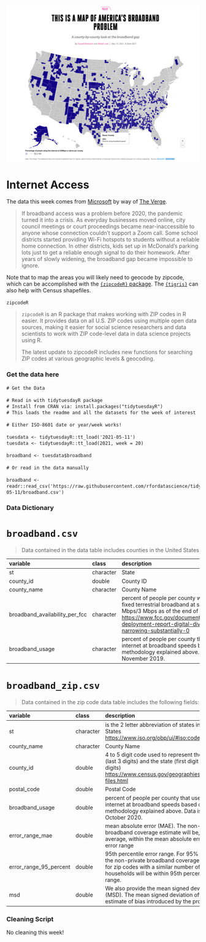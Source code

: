 ![A US Map highlighting regions that are underserved with broadband internet access, where broadband speeds are 25 Mbps or more. Overall, there are large swaths of the US where internet access is very poor.](pic1.png)

# Internet Access

The data this week comes from [Microsoft](https://github.com/microsoft/USBroadbandUsagePercentages) by way of [The Verge](https://www.theverge.com/22418074/broadband-gap-america-map-county-microsoft-data).

> If broadband access was a problem before 2020, the pandemic turned it into a crisis. As everyday businesses moved online, city council meetings or court proceedings became near-inaccessible to anyone whose connection couldn’t support a Zoom call. Some school districts started providing Wi-Fi hotspots to students without a reliable home connection. In other districts, kids set up in McDonald’s parking lots just to get a reliable enough signal to do their homework. After years of slowly widening, the broadband gap became impossible to ignore.

Note that to map the areas you will likely need to geocode by zipcode, which can be accomplished with the [`{zipcodeR}` package](https://gavinrozzi.github.io/zipcodeR/). The [`{tigris}`](https://github.com/walkerke/tigris) can also help with Census shapefiles.

`zipcodeR`

> `zipcodeR` is an R package that makes working with ZIP codes in R easier. It provides data on all U.S. ZIP codes using multiple open data sources, making it easier for social science researchers and data scientists to work with ZIP code-level data in data science projects using R.
> 
> The latest update to zipcodeR includes new functions for searching ZIP codes at various geographic levels & geocoding.



### Get the data here

```{r}
# Get the Data

# Read in with tidytuesdayR package 
# Install from CRAN via: install.packages("tidytuesdayR")
# This loads the readme and all the datasets for the week of interest

# Either ISO-8601 date or year/week works!

tuesdata <- tidytuesdayR::tt_load('2021-05-11')
tuesdata <- tidytuesdayR::tt_load(2021, week = 20)

broadband <- tuesdata$broadband

# Or read in the data manually

broadband <- readr::read_csv('https://raw.githubusercontent.com/rfordatascience/tidytuesday/master/data/2021/2021-05-11/broadband.csv')

```
### Data Dictionary

# `broadband.csv`

> Data contained in the data table includes counties in the United States

|variable                       |class     |description |
|:------------------------------|:---------|:-----------|
|st                             |character | State |
|county_id                      |double    | County ID |
|county_name                    |character | County Name |
|broadband_availability_per_fcc |character | percent of people per county with access to fixed terrestrial broadband at speeds of 25 Mbps/3 Mbps as of the end of 2017 https://www.fcc.gov/document/broadband-deployment-report-digital-divide-narrowing-substantially-0 |
|broadband_usage                |character | percent of people per county that use the internet at broadband speeds based on the methodology explained above. Data is from November 2019. |


# `broadband_zip.csv`

> Data contained in the zip code data table includes the following fields:

|variable               |class     |description |
|:----------------------|:---------|:-----------|
|st                     |character |  is the 2 letter abbreviation of states in the United States https://www.iso.org/obp/ui/#iso:code:3166:US |
|county_name            |character | County Name  |
|county_id              |double    | 4 to 5 digit code used to represent the county (last 3 digits) and the state (first digit or first 2 digits) https://www.census.gov/geographies/reference-files.html |
|postal_code            |double    | Postal Code |
|broadband_usage        |double    | percent of people per county that use the internet at broadband speeds based on the methodology explained above. Data is from October 2020. |
|error_range_mae        |double    |  mean absolute error (MAE). The non-private broadband coverage estimate will be, on average, within the mean absolute error (MAE) error range |
|error_range_95_percent |double    | 95th percentile error range. For 95% of the time, the non-private broadband coverage estimate for zip codes with a similar number of households will be within 95th percentile error range. |
|msd                    |double    | We also provide the mean signed deviation (MSD). The mean signed deviation offers an estimate of bias introduced by the process. |

### Cleaning Script

No cleaning this week!